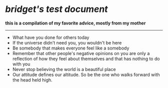 
# *bridget's test document*
****this is a compilation of my favorite advice, mostly from my mother****

----------


- What have you done for others today
- If the universe didn't need you, you wouldn't be here
- Be somebody that makes everyone feel like a somebody
- Remember that other people's negative opinions on you are only a reflection of how they feel about themselves and that has nothing to do with you
- Never stop believing the world is a beautiful place
- Our attitude defines our altitude. So be the one who walks forward with the head held high.







